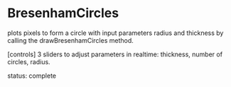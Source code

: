 # BresenhamCircles
plots pixels to form a circle with input parameters radius and thickness by calling the drawBresenhamCircles method.

[controls]
3 sliders to adjust parameters in realtime: thickness, number of circles, radius.


status: complete
